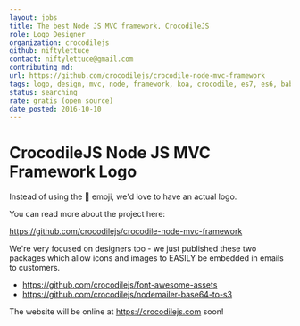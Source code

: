 ```yaml
---
layout: jobs
title: The best Node JS MVC framework, CrocodileJS
role: Logo Designer
organization: crocodilejs
github: niftylettuce
contact: niftylettuce@gmail.com
contributing_md:
url: https://github.com/crocodilejs/crocodile-node-mvc-framework
tags: logo, design, mvc, node, framework, koa, crocodile, es7, es6, babel, nunjucks, mongodb, redis
status: searching
rate: gratis (open source)
date_posted: 2016-10-10
---
```


# CrocodileJS Node JS MVC Framework Logo

Instead of using the 🐊 emoji, we'd love to have an actual logo.

You can read more about the project here:

<https://github.com/crocodilejs/crocodile-node-mvc-framework>

We're very focused on designers too - we just published these two packages which allow icons and images to EASILY be embedded in emails to customers.

* <https://github.com/crocodilejs/font-awesome-assets>
* <https://github.com/crocodilejs/nodemailer-base64-to-s3>

The website will be online at <https://crocodilejs.com> soon!
